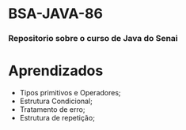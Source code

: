 # BSA-JAVA-86

### Repositorio sobre o curso de Java do Senai

# Aprendizados

- Tipos primitivos e Operadores;
- Estrutura Condicional;
- Tratamento de erro;
- Estrutura de repetição;
